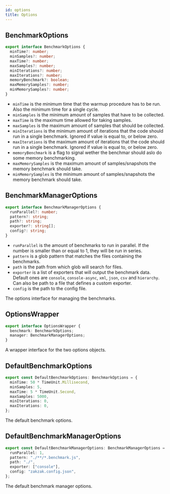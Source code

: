 ```yaml
---
id: options
title: Options
---
```


## BenchmarkOptions

```ts
export interface BenchmarkOptions {
  minTime?: number;
  minSamples?: number;
  maxTime?: number;
  maxSamples?: number;
  minIterations?: number;
  maxIterations?: number;
  memoryBenchmark?: boolean;
  maxMemorySamples?: number;
  minMemorySamples?: number;
}
```

- `minTime` is the minimum time that the warmup procedure has to be run. Also the minimum time for a single cycle.
- `minSamples` is the minimum amount of samples that have to be collected.
- `maxTime` is the maximum time allowed for taking samples.
- `maxSamples` is the maximum amount of samples that should be collected.
- `minIterations` is the minimum amount of iterations that the code should run in a single benchmark. Ignored if value is equal to, or below zero.
- `maxIterations` is the maximum amount of iterations that the code should run in a single benchmark. Ignored if value is equal to, or below zero.
- `memoryBenchmark` is a flag to signal wether the benchmar should aslo do some memory benchmarking.
- `maxMemorySamples` is the maximum amount of samples/snapshots the memory benchmark should take.
- `minMemorySamples` is the minimum amount of samples/snapshots the memory benchmark should take.

## BenchmarkManagerOptions

```ts
export interface BenchmarkManagerOptions {
  runParallel?: number;
  pattern?: string;
  path?: string;
  exporter?: string[];
  config?: string;
}
```

- `runParallel` is the amount of benchmarks to run in parallel. If the number is smaller than or equal to 1, they will be run in series.
- `pattern` is a glob pattern that matches the files containing the benchmarks.
- `path` is the path from which glob will search for files.
- `exporter` is a list of exporters that will output the benchmark data. Default ones are `console`, `console-async`, `xml`, `json`, `csv` and `hierarchy`. Can also be path to a file that defines a custom exporter.
- `config` is the path to the config file.

The options interface for managing the benchmarks.

## OptionsWrapper

```ts
export interface OptionsWrapper {
  benchmark: BenchmarkOptions;
  manager: BenchmarkManagerOptions;
}
```

A wrapper interface for the two options objects.

## DefaultBenchmarkOptions

```ts
export const DefaultBenchmarkOptions: BenchmarkOptions = {
  minTime: 50 * TimeUnit.Millisecond,
  minSamples: 5,
  maxTime: 5 * TimeUnit.Second,
  maxSamples: 5000,
  minIterations: 0,
  maxIterations: 0,
};
```

The default benchmark options.

## DefaultBenchmarkManagerOptions

```ts
export const DefaultBenchmarkManagerOptions: BenchmarkManagerOptions = {
  runParallel: 1,
  pattern: "./**/*.benchmark.js",
  path: "./",
  exporter: ["console"],
  config: "zakzak.config.json",
};
```

The default benchmark manager options.
